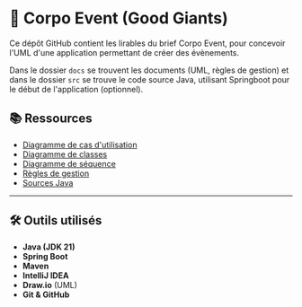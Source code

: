 # 📁 Corpo Event (Good Giants)
Ce dépôt GitHub contient les lirables du brief Corpo Event, pour concevoir l'UML d'une application permettant de créer des évènements.

Dans le dossier `docs` se trouvent les documents (UML, règles de gestion) et dans le dossier `src` se trouve le code source Java, utilisant Springboot pour le début de l'application (optionnel).

## 📚 Ressources

- [Diagramme de cas d'utilisation](docs/use-case.png)  
- [Diagramme de classes](docs/class-diagram.png)  
- [Diagramme de séquence](docs/sequence-diagram.png)  
- [Règles de gestion](docs/regles-de-gestion.md)  
- [Sources Java](src/)

---

## 🛠️ Outils utilisés

- **Java (JDK 21)**
- **Spring Boot**
- **Maven**
- **IntelliJ IDEA**
- **Draw.io** (UML)
- **Git & GitHub**
